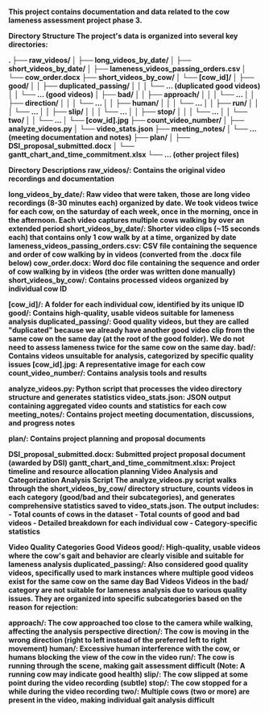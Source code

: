 <b> This project contains documentation and data related to the cow lameness assessment project phase 3. <b>

Directory Structure
The project's data is organized into several key directories:

.
├── raw_videos/
│   ├── long_videos_by_date/
│   ├── short_videos_by_date/
│   ├── lameness_videos_passing_orders.csv
│   └── cow_order.docx
├── short_videos_by_cow/
│   └── [cow_id]/
│       ├── good/
│       │   ├── duplicated_passing/
│       │   │   └── ... (duplicated good videos)
│       │   └── ... (good videos)
│       ├── bad/
│       │   ├── approach/
│       │   │   └── ...
│       │   ├── direction/
│       │   │   └── ...
│       │   ├── human/
│       │   │   └── ...
│       │   ├── run/
│       │   │   └── ...
│       │   ├── slip/
│       │   │   └── ...
│       │   ├── stop/
│       │   │   └── ...
│       │   └── two/
│       │       └── ...
│       └── [cow_id].jpg
├── count_video_number/
│   ├── analyze_videos.py
│   └── video_stats.json
├── meeting_notes/
│   └── ... (meeting documentation and notes)
├── plan/
│   ├── DSI_proposal_submitted.docx
│   └── gantt_chart_and_time_commitment.xlsx
└── ... (other project files)

<b> Directory Descriptions <b> 
raw_videos/: Contains the original video recordings and documentation

long_videos_by_date/: Raw video that were taken, those are long video recordings (8-30 minutes each) organized by date. We took videos twice for each cow, on the saturday of each week, once in the morning, once in the afternoon. Each video captures multiple cows walking by over an extended period
short_videos_by_date/: Shorter video clips (~15 seconds each) that contains only 1 cow walk by at a time, organized by date
lameness_videos_passing_orders.csv: CSV file containing the sequence and order of cow walking by in videos (converted from the .docx file below)
cow_order.docx: Word doc file containing the sequence and order of cow walking by in videos (the order was written done manually)
short_videos_by_cow/: Contains processed videos organized by individual cow ID

[cow_id]/: A folder for each individual cow, identified by its unique ID
good/: Contains high-quality, usable videos suitable for lameness analysis
duplicated_passing/: Good quality videos, but they are called "duplicated" because we already have another good video clip from the same cow on the same day (at the root of the good folder). We do not need to assess lameness twice for the same cow on the same day.
bad/: Contains videos unsuitable for analysis, categorized by specific quality issues
[cow_id].jpg: A representative image for each cow
count_video_number/: Contains analysis tools and results

analyze_videos.py: Python script that processes the video directory structure and generates statistics
video_stats.json: JSON output containing aggregated video counts and statistics for each cow
meeting_notes/: Contains project meeting documentation, discussions, and progress notes

plan/: Contains project planning and proposal documents

DSI_proposal_submitted.docx: Submitted project proposal document (awarded by DSI)
gantt_chart_and_time_commitment.xlsx: Project timeline and resource allocation planning
Video Analysis and Categorization
Analysis Script
The analyze_videos.py script walks through the short_videos_by_cow/ directory structure, counts videos in each category (good/bad and their subcategories), and generates comprehensive statistics saved to video_stats.json. The output includes: - Total counts of cows in the dataset - Total counts of good and bad videos - Detailed breakdown for each individual cow - Category-specific statistics

Video Quality Categories
Good Videos
good/: High-quality, usable videos where the cow's gait and behavior are clearly visible and suitable for lameness analysis
duplicated_passing/: Also considered good quality videos, specifically used to mark instances where multiple good videos exist for the same cow on the same day
Bad Videos
Videos in the bad/ category are not suitable for lameness analysis due to various quality issues. They are organized into specific subcategories based on the reason for rejection:

approach/: The cow approached too close to the camera while walking, affecting the analysis perspective
direction/: The cow is moving in the wrong direction (right to left instead of the preferred left to right movement)
human/: Excessive human interference with the cow, or humans blocking the view of the cow in the video
run/: The cow is running through the scene, making gait assessment difficult (Note: A running cow may indicate good health)
slip/: The cow slipped at some point during the video recording (subtle)
stop/: The cow stopped for a while during the video recording
two/: Multiple cows (two or more) are present in the video, making individual gait analysis difficult
